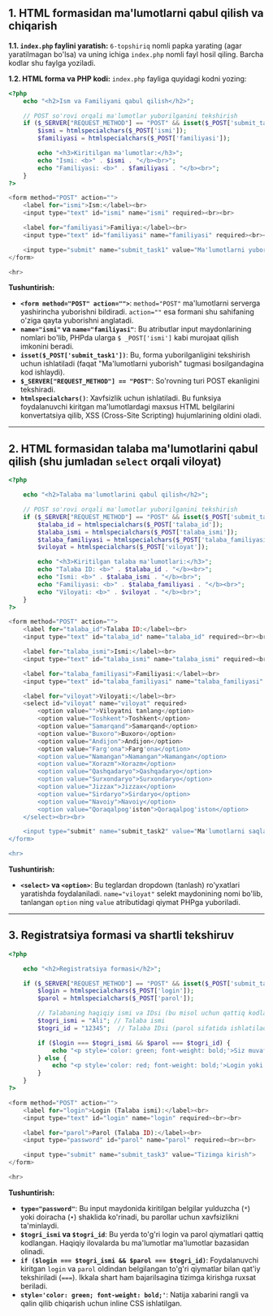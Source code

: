 ## 1\. HTML formasidan ma'lumotlarni qabul qilish va chiqarish

**1.1. `index.php` faylini yaratish:**
`6-topshiriq` nomli papka yarating (agar yaratilmagan bo'lsa) va uning ichiga `index.php` nomli fayl hosil qiling. Barcha kodlar shu faylga yoziladi.

**1.2. HTML forma va PHP kodi:**
`index.php` fayliga quyidagi kodni yozing:

```php
<?php
    echo "<h2>Ism va Familiyani qabul qilish</h2>";

    // POST so'rovi orqali ma'lumotlar yuborilganini tekshirish
    if ($_SERVER["REQUEST_METHOD"] == "POST" && isset($_POST['submit_task1'])) {
        $ismi = htmlspecialchars($_POST['ismi']);
        $familiyasi = htmlspecialchars($_POST['familiyasi']);

        echo "<h3>Kiritilgan ma'lumotlar:</h3>";
        echo "Ismi: <b>" . $ismi . "</b><br>";
        echo "Familiyasi: <b>" . $familiyasi . "</b><br>";
    }
?>

<form method="POST" action="">
    <label for="ismi">Ism:</label><br>
    <input type="text" id="ismi" name="ismi" required><br><br>

    <label for="familiyasi">Familiya:</label><br>
    <input type="text" id="familiyasi" name="familiyasi" required><br><br>

    <input type="submit" name="submit_task1" value="Ma'lumotlarni yuborish">
</form>

<hr>
```

**Tushuntirish:**

  * **`<form method="POST" action="">`**: `method="POST"` ma'lumotlarni serverga yashirincha yuborishni bildiradi. `action=""` esa formani shu sahifaning o'ziga qayta yuborishni anglatadi.
  * **`name="ismi"` va `name="familiyasi"`**: Bu atributlar input maydonlarining nomlari bo'lib, PHPda ularga `$ _POST['ismi']` kabi murojaat qilish imkonini beradi.
  * **`isset($_POST['submit_task1'])`**: Bu, forma yuborilganligini tekshirish uchun ishlatiladi (faqat "Ma'lumotlarni yuborish" tugmasi bosilgandagina kod ishlaydi).
  * **`$_SERVER["REQUEST_METHOD"] == "POST"`**: So'rovning turi POST ekanligini tekshiradi.
  * **`htmlspecialchars()`**: Xavfsizlik uchun ishlatiladi. Bu funksiya foydalanuvchi kiritgan ma'lumotlardagi maxsus HTML belgilarini konvertatsiya qilib, XSS (Cross-Site Scripting) hujumlarining oldini oladi.

-----

## 2\. HTML formasidan talaba ma'lumotlarini qabul qilish (shu jumladan `select` orqali viloyat)

```php
<?php

    echo "<h2>Talaba ma'lumotlarini qabul qilish</h2>";

    // POST so'rovi orqali ma'lumotlar yuborilganini tekshirish
    if ($_SERVER["REQUEST_METHOD"] == "POST" && isset($_POST['submit_task2'])) {
        $talaba_id = htmlspecialchars($_POST['talaba_id']);
        $talaba_ismi = htmlspecialchars($_POST['talaba_ismi']);
        $talaba_familiyasi = htmlspecialchars($_POST['talaba_familiyasi']);
        $viloyat = htmlspecialchars($_POST['viloyat']);

        echo "<h3>Kiritilgan talaba ma'lumotlari:</h3>";
        echo "Talaba ID: <b>" . $talaba_id . "</b><br>";
        echo "Ismi: <b>" . $talaba_ismi . "</b><br>";
        echo "Familiyasi: <b>" . $talaba_familiyasi . "</b><br>";
        echo "Viloyati: <b>" . $viloyat . "</b><br>";
    }
?>

<form method="POST" action="">
    <label for="talaba_id">Talaba ID:</label><br>
    <input type="text" id="talaba_id" name="talaba_id" required><br><br>

    <label for="talaba_ismi">Ismi:</label><br>
    <input type="text" id="talaba_ismi" name="talaba_ismi" required><br><br>

    <label for="talaba_familiyasi">Familiyasi:</label><br>
    <input type="text" id="talaba_familiyasi" name="talaba_familiyasi" required><br><br>

    <label for="viloyat">Viloyati:</label><br>
    <select id="viloyat" name="viloyat" required>
        <option value="">Viloyatni tanlang</option>
        <option value="Toshkent">Toshkent</option>
        <option value="Samarqand">Samarqand</option>
        <option value="Buxoro">Buxoro</option>
        <option value="Andijon">Andijon</option>
        <option value="Farg'ona">Farg'ona</option>
        <option value="Namangan">Namangan">Namangan</option>
        <option value="Xorazm">Xorazm</option>
        <option value="Qashqadaryo">Qashqadaryo</option>
        <option value="Surxondaryo">Surxondaryo</option>
        <option value="Jizzax">Jizzax</option>
        <option value="Sirdaryo">Sirdaryo</option>
        <option value="Navoiy">Navoiy</option>
        <option value="Qoraqalpog'iston">Qoraqalpog'iston</option>
    </select><br><br>

    <input type="submit" name="submit_task2" value="Ma'lumotlarni saqlash">
</form>

<hr>
```

**Tushuntirish:**

  * **`<select>` va `<option>`**: Bu teglardan dropdown (tanlash) ro'yxatlari yaratishda foydalaniladi. `name="viloyat"` selekt maydonining nomi bo'lib, tanlangan `option` ning `value` atributidagi qiymat PHPga yuboriladi.

-----

## 3\. Registratsiya formasi va shartli tekshiruv

```php
<?php

    echo "<h2>Registratsiya formasi</h2>";

    if ($_SERVER["REQUEST_METHOD"] == "POST" && isset($_POST['submit_task3'])) {
        $login = htmlspecialchars($_POST['login']);
        $parol = htmlspecialchars($_POST['parol']);

        // Talabaning haqiqiy ismi va IDsi (bu misol uchun qattiq kodlangan)
        $togri_ismi = "Ali"; // Talaba ismi
        $togri_id = "12345";  // Talaba IDsi (parol sifatida ishlatiladi)

        if ($login === $togri_ismi && $parol === $togri_id) {
            echo "<p style='color: green; font-weight: bold;'>Siz muvaffaqiyatli kirdingiz!</p>";
        } else {
            echo "<p style='color: red; font-weight: bold;'>Login yoki parol noto'g'ri!</p>";
        }
    }
?>

<form method="POST" action="">
    <label for="login">Login (Talaba ismi):</label><br>
    <input type="text" id="login" name="login" required><br><br>

    <label for="parol">Parol (Talaba ID):</label><br>
    <input type="password" id="parol" name="parol" required><br><br>

    <input type="submit" name="submit_task3" value="Tizimga kirish">
</form>

<hr>
```

**Tushuntirish:**

  * **`type="password"`**: Bu input maydonida kiritilgan belgilar yulduzcha (`*`) yoki doiracha (`•`) shaklida ko'rinadi, bu parollar uchun xavfsizlikni ta'minlaydi.
  * **`$togri_ismi` va `$togri_id`**: Bu yerda to'g'ri login va parol qiymatlari qattiq kodlangan. Haqiqiy ilovalarda bu ma'lumotlar ma'lumotlar bazasidan olinadi.
  * **`if ($login === $togri_ismi && $parol === $togri_id)`**: Foydalanuvchi kiritgan `login` va `parol` oldindan belgilangan to'g'ri qiymatlar bilan qat'iy tekshiriladi (`===`). Ikkala shart ham bajarilsagina tizimga kirishga ruxsat beriladi.
  * **`style='color: green; font-weight: bold;'`**: Natija xabarini rangli va qalin qilib chiqarish uchun inline CSS ishlatilgan.